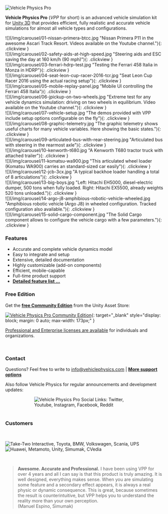 ![Vehicle Physics Pro](/img/vehicle-physics-pro.png)

**Vehicle Physics Pro** (_VPP_ for short) is an advanced vehicle simulation kit for [Unity 3D](http://unity3d.com)
that provides efficient, fully realistic and accurate vehicle simulations for almost all vehicle
types and configurations.
<div markdown=1 class="slick-carousel slick-home">
<section markdown=1 class="slider-home">
<div markdown=1>
![](/img/carousel/01-nissan-primera-btcc.jpg "Nissan Primera P11 in the awesome Ascari Track Resort. Videos available on the Youtube channel."){: .clickview }
</div>
<div markdown=1>
![](/img/carousel/02-safety-aids-at-high-speed.jpg "Steering aids and ESC saving the day at 160 km/h (90 mph)"){: .clickview }
</div>
<div markdown=1>
![](/img/carousel/03-ferrari-hdrp-test.jpg "Testing the Ferrari 458 Italia in Monza in HDRP"){: .clickview }
</div>
<div markdown=1>
![](/img/carousel/04-seat-leon-cup-racer-2016-tcr.jpg "Seat Leon Cup Racer 2016 using the actual racing setup"){: .clickview }
</div>
<div markdown=1>
![](/img/carousel/05-mobile-replay-panel.jpg "Mobile UI controlling the Ferrari 458 Italia"){: .clickview }
</div>
<div markdown=1>
![](/img/carousel/06-jpickup-on-two-wheels.jpg "Extreme test for any vehicle dynamics simulation: driving on two wheels in equilibrium. Video available on the Youtube channel."){: .clickview }
</div>
<div markdown=1>
![](/img/carousel/07-vehicle-setup.jpg "The demos provided with VPP include setup options configurable on the fly"){: .clickview }
</div>
<div markdown=1>
![](/img/carousel/08-graphic-telemetry.jpg "The graphic telemetry shows useful charts for many vehicle variables. Here showing the basic states."){: .clickview }
</div>
<div markdown=1>
![](/img/carousel/09-articulated-bus-with-rear-steering.jpg "Articulated bus with steering in the rearmost axle"){: .clickview }
</div>
<div markdown=1>
![](/img/carousel/10-kenworth-t680.jpg "A Kenworth T680 tractor truck with attached trailer"){: .clickview }
</div>
<div markdown=1>
![](/img/carousel/11-komatsu-wa900.jpg "This articulated wheel loader (Komatsu WA900) carries an standard-sized car easily"){: .clickview }
</div>
<div markdown=1>
![](/img/carousel/12-jcb-3cx.jpg "A typical backhoe loader handling a total of 8 articulations"){: .clickview }
</div>
<div markdown=1>
![](/img/carousel/13-big-boys.jpg "Left: Hitachi EH5000, diesel-electric dumper, 500 tons when fully loaded. Right: Hitachi EX5500, already weights 520 tons unloaded."){: .clickview }
</div>
<div markdown=1>
![](/img/carousel/14-argo-j8-amphibious-robotic-vehicle-wheeled.jpg "Amphibious robotic vehicle (Argo J8) in wheeled configuration. Tracked configuration also available."){: .clickview }
</div>
<div markdown=1>
![](/img/carousel/15-solid-cargo-component.jpg "The Solid Cargo component allows to configure the vehicle cargo with a few parameters."){: .clickview }
</div>
</section>
</div>

### Features

- Accurate and complete vehicle dynamics model
- Easy to integrate and setup
- Extensive, detailed documentation
- Highly customizable (add-on components)
- Efficient, mobile-capable
- Full-time product support
- **[Detailed feature list ...](/about/features)**

### Free Edition

Get the **[free Community Edition](https://assetstore.unity.com/packages/tools/physics/vehicle-physics-pro-community-edition-153556)**
from the Unity Asset Store:

[![Vehicle Physics Pro Community Edition](/img/Unity_AS_Badge_RGB.png "Vehicle Physics Pro Community Edition")](https://assetstore.unity.com/packages/tools/physics/vehicle-physics-pro-community-edition-153556){: target="_blank" style="display: block; margin: 0 auto; max-width: 173px;" }

[Professional and Enterprise licenses are available](/about/licensing) for individuals and organizations.

<br>

### Contact

Questions? Feel free to write to [info@vehiclephysics.com](mailto:info@vehiclephysics.com) | **[More support options](/about/support)**

Also follow Vehicle Physics for regular announcements and development updates:

<div style="position: relative; display: block; margin: 0 auto; max-width: 320px;">
	<img alt="Vehicle Physics Pro Social Links: Twitter, Youtube, Instagram, Facebook, Reddit" src="/img/vehicle-physics-pro-social-links.png">
	<a href="https://twitter.com/VehiclePhysics" title="Twitter" target=_blank" style="position: absolute; left: 0%; top: 0%; width: 17.5%; height: 100%; z-index: 2;"></a>
	<a href="https://www.youtube.com/c/VehiclePhysics" title="Youtube" target=_blank" style="position: absolute; left: 19.38%; top: 0%; width: 20.31%; height: 100%; z-index: 2;"></a>
	<a href="https://www.instagram.com/VehiclePhysics" title="Instagram" target=_blank" style="position: absolute; left: 41.56%; top: 0%; width: 18.13%; height: 100%; z-index: 2;"></a>
	<a href="https://www.facebook.com/vehiclephysics" title="Facebook" target=_blank" style="position: absolute; left: 61.56%; top: 0%; width: 20%; height: 100%; z-index: 2;"></a>
	<a href="https://www.reddit.com/user/vehiclephysics" title="Reddit" target=_blank" style="position: absolute; left: 83.13%; top: 0%; width: 18.44%; height: 100%; z-index: 2;"></a>
</div>

<br>

### Customers

&nbsp;

<div style="position: relative; display: block; margin: 0 auto; max-width: 680px">
	<img alt="Take-Two Interactive, Toyota, BMW, Volkswagen, Scania, UPS" src="/img/vehicle-physics-pro-clients-1.png">
	<a title="Take-Two Interactive" style="position: absolute; left: 0%; top: 0%; width: 14.71%; height: 100%; z-index: 2;"></a>
	<a title="Toyota" style="position: absolute; left: 16.62%; top: 0%; width: 16.47%; height: 100%; z-index: 2;"></a>
	<a title="BMW" style="position: absolute; left: 34.41%; top: 0%; width: 15.59%; height: 100%; z-index: 2;"></a>
	<a title="Volkswagen" style="position: absolute; left: 52.65%; top: 0%; width: 14.41%; height: 100%; z-index: 2;"></a>
	<a title="Scania" style="position: absolute; left: 69.71%; top: 0%; width: 15.59%; height: 100%; z-index: 2;"></a>
	<a title="UPS" style="position: absolute; left: 86.91%; top: 0%; width: 15.15%; height: 100%; z-index: 2;"></a>
</div>

<div style="position: relative; display: block; margin: 0 auto; max-width: 680px">
	<img alt="Huawei, Metamoto, Unity, Simumak, CVedia" src="/img/vehicle-physics-pro-clients-2.png">
	<a title="Huawei" style="position: absolute; left: 8.38%; top: 0%; width: 14.71%; height: 100%; z-index: 2;"></a>
	<a title="Metamoto" style="position: absolute; left: 25.44%; top: 0%; width: 16.47%; height: 100%; z-index: 2;"></a>
	<a title="Unity" style="position: absolute; left: 43.97%; top: 0%; width: 14.12%; height: 100%; z-index: 2;"></a>
	<a title="Simumak" style="position: absolute; left: 60.29%; top: 0%; width: 15.15%; height: 100%; z-index: 2;"></a>
	<a title="CVedia" style="position: absolute; left: 77.79%; top: 0%; width: 13.82%; height: 100%; z-index: 2;"></a>
</div>

&nbsp;

> **Awesome. Accurate and Professional.**
> I have been using VPP for over 4 years and all I can say is that this product is truly amazing.
> It is well designed, everything makes sense. When you are simulating some feature and a secondary
> effect appears, it is always a real physic or dynamic consequence. This is great, because
> sometimes the result is counterintuitive, but VPP helps you to understand the reality more than
> your own perception.<br>
> (Manuel Espino, Simumak)
